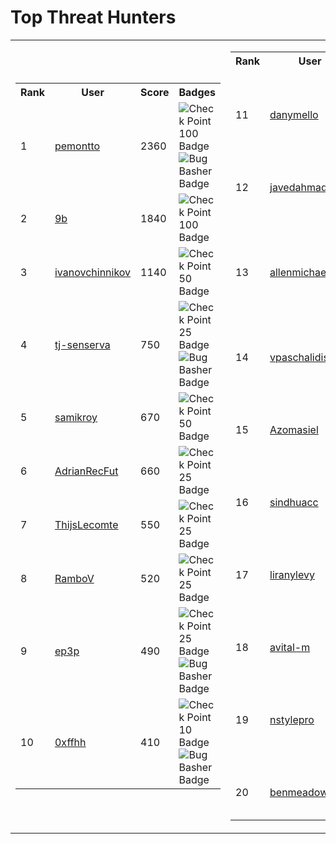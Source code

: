 # Top Threat Hunters 
| | |
|----|----|
| <table> <tr><th>Rank</th><th>User</th><th>Score</th><th>Badges</th></tr><tr><td>1</td><td><a href="https://www.github.com/pemontto"> pemontto </a></td><td>2360</td><td><img src='https://leaderboardstorageacc.blob.core.windows.net/badgeimages/New100.png' alt='Check Point 100 Badge'><img src='https://leaderboardstorageacc.blob.core.windows.net/badgeimages/FinalBugBasher.png' alt='Bug Basher Badge'></td></tr> <tr><td>2</td><td><a href="https://www.github.com/9b"> 9b </a></td><td>1840</td><td><img src='https://leaderboardstorageacc.blob.core.windows.net/badgeimages/New100.png' alt='Check Point 100 Badge'></td></tr> <tr><td>3</td><td><a href="https://www.github.com/ivanovchinnikov"> ivanovchinnikov </a></td><td>1140</td><td><img src='https://leaderboardstorageacc.blob.core.windows.net/badgeimages/New50.png' alt='Check Point 50 Badge'></td></tr> <tr><td>4</td><td><a href="https://www.github.com/tj-senserva"> tj-senserva </a></td><td>750</td><td><img src='https://leaderboardstorageacc.blob.core.windows.net/badgeimages/New25.png' alt='Check Point 25 Badge'><img src='https://leaderboardstorageacc.blob.core.windows.net/badgeimages/FinalBugBasher.png' alt='Bug Basher Badge'></td></tr> <tr><td>5</td><td><a href="https://www.github.com/samikroy"> samikroy </a></td><td>670</td><td><img src='https://leaderboardstorageacc.blob.core.windows.net/badgeimages/New50.png' alt='Check Point 50 Badge'></td></tr> <tr><td>6</td><td><a href="https://www.github.com/AdrianRecFut"> AdrianRecFut </a></td><td>660</td><td><img src='https://leaderboardstorageacc.blob.core.windows.net/badgeimages/New25.png' alt='Check Point 25 Badge'></td></tr> <tr><td>7</td><td><a href="https://www.github.com/ThijsLecomte"> ThijsLecomte </a></td><td>550</td><td><img src='https://leaderboardstorageacc.blob.core.windows.net/badgeimages/New25.png' alt='Check Point 25 Badge'></td></tr> <tr><td>8</td><td><a href="https://www.github.com/RamboV"> RamboV </a></td><td>520</td><td><img src='https://leaderboardstorageacc.blob.core.windows.net/badgeimages/New25.png' alt='Check Point 25 Badge'></td></tr> <tr><td>9</td><td><a href="https://www.github.com/ep3p"> ep3p </a></td><td>490</td><td><img src='https://leaderboardstorageacc.blob.core.windows.net/badgeimages/New25.png' alt='Check Point 25 Badge'><img src='https://leaderboardstorageacc.blob.core.windows.net/badgeimages/FinalBugBasher.png' alt='Bug Basher Badge'></td></tr> <tr><td>10</td><td><a href="https://www.github.com/0xffhh"> 0xffhh </a></td><td>410</td><td><img src='https://leaderboardstorageacc.blob.core.windows.net/badgeimages/New10.png' alt='Check Point 10 Badge'><img src='https://leaderboardstorageacc.blob.core.windows.net/badgeimages/FinalBugBasher.png' alt='Bug Basher Badge'></td></tr> </table> | <table> <tr><th>Rank</th><th>User</th><th>Score</th><th>Badges</th></tr><tr><td>11</td><td><a href="https://www.github.com/danymello"> danymello </a></td><td>400</td><td><img src='https://leaderboardstorageacc.blob.core.windows.net/badgeimages/New10.png' alt='Check Point 10 Badge'><img src='https://leaderboardstorageacc.blob.core.windows.net/badgeimages/FinalBugBasher.png' alt='Bug Basher Badge'></td></tr><tr><td>12</td><td><a href="https://www.github.com/javedahmadkhan"> javedahmadkhan </a></td><td>400</td><td><img src='https://leaderboardstorageacc.blob.core.windows.net/badgeimages/New10.png' alt='Check Point 10 Badge'></td></tr><tr><td>13</td><td><a href="https://www.github.com/allenmichael"> allenmichael </a></td><td>390</td><td><img src='https://leaderboardstorageacc.blob.core.windows.net/badgeimages/New25.png' alt='Check Point 25 Badge'><img src='https://leaderboardstorageacc.blob.core.windows.net/badgeimages/FinalSoaring.png' alt='Soaring In The Cloud Badge'></td></tr><tr><td>14</td><td><a href="https://www.github.com/vpaschalidis"> vpaschalidis </a></td><td>380</td><td><img src='https://leaderboardstorageacc.blob.core.windows.net/badgeimages/New10.png' alt='Check Point 10 Badge'></td></tr><tr><td>15</td><td><a href="https://www.github.com/Azomasiel"> Azomasiel </a></td><td>330</td><td><img src='https://leaderboardstorageacc.blob.core.windows.net/badgeimages/New10.png' alt='Check Point 10 Badge'><img src='https://leaderboardstorageacc.blob.core.windows.net/badgeimages/FinalBugBasher.png' alt='Bug Basher Badge'></td></tr><tr><td>16</td><td><a href="https://www.github.com/sindhuacc"> sindhuacc </a></td><td>320</td><td><img src='https://leaderboardstorageacc.blob.core.windows.net/badgeimages/New10.png' alt='Check Point 10 Badge'></td></tr><tr><td>17</td><td><a href="https://www.github.com/liranylevy"> liranylevy </a></td><td>310</td><td><img src='https://leaderboardstorageacc.blob.core.windows.net/badgeimages/New25.png' alt='Check Point 25 Badge'><img src='https://leaderboardstorageacc.blob.core.windows.net/badgeimages/FinalBugBasher.png' alt='Bug Basher Badge'></td></tr><tr><td>18</td><td><a href="https://www.github.com/avital-m"> avital-m </a></td><td>280</td><td><img src='https://leaderboardstorageacc.blob.core.windows.net/badgeimages/New10.png' alt='Check Point 10 Badge'></td></tr><tr><td>19</td><td><a href="https://www.github.com/nstylepro"> nstylepro </a></td><td>280</td><td><img src='https://leaderboardstorageacc.blob.core.windows.net/badgeimages/New10.png' alt='Check Point 10 Badge'><img src='https://leaderboardstorageacc.blob.core.windows.net/badgeimages/FinalBugBasher.png' alt='Bug Basher Badge'></td></tr><tr><td>20</td><td><a href="https://www.github.com/benmeadowcroft"> benmeadowcroft </a></td><td>270</td><td><img src='https://leaderboardstorageacc.blob.core.windows.net/badgeimages/New10.png' alt='Check Point 10 Badge'></td></tr></table>|
